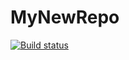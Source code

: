 # MyNewRepo
[![Build status](https://ci.appveyor.com/api/projects/status/p52p9ergd8qva0xg?svg=true)](https://ci.appveyor.com/project/svrthur/mynewrepo)

